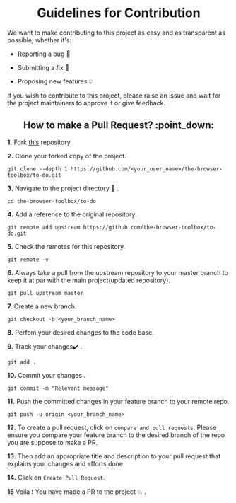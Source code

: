 <h1 align="center"><b>Guidelines for Contribution</b></h1> 


We want to make contributing to this project as easy and as transparent as possible, whether it's:<br>

- Reporting a bug :bug:

- Submitting a fix :mag_right:

- Proposing new features :bulb:

If you wish to contribute to this project, please raise an issue and wait for the project maintainers to approve it or give feedback.

<h2 align="center"><b>How to make a Pull Request? :point_down:</b></h2>

**1.**  Fork [this](https://github.com/the-browser-toolbox/to-do) repository.

**2.**  Clone your forked copy of the project.

```
git clone --depth 1 https://github.com/<your_user_name>/the-browser-toolbox/to-do.git
```

**3.** Navigate to the project directory :file_folder: .

```
cd the-browser-toolbox/to-do
```

**4.** Add a reference to the original repository.

```
git remote add upstream https://github.com/the-browser-toolbox/to-do.git 
```

**5.** Check the remotes for this repository.

```
git remote -v
```

**6.** Always take a pull from the upstream repository to your master branch to keep it at par with the main project(updated repository).

```
git pull upstream master
```

**7.** Create a new branch.

```
git checkout -b <your_branch_name>
```

**8.** Perfom your desired changes to the code base.

**9.** Track your changes:heavy_check_mark: .

```
git add . 
```

**10.** Commit your changes .

```
git commit -m "Relevant message"
```

**11.** Push the committed changes in your feature branch to your remote repo.

```
git push -u origin <your_branch_name>
```

**12.** To create a pull request, click on `compare and pull requests`. Please ensure you compare your feature branch to the desired branch of the repo you are suppose to make a PR.


**13.** Then add an appropriate title and description to your pull request that explains your changes and efforts done.


**14.** Click on `Create Pull Request`.


**15** Voila :exclamation: You have made a PR to the project :boom: . 



